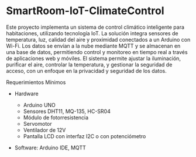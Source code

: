 # SmartRoom-IoT-ClimateControl
Este proyecto implementa un sistema de control climático inteligente para habitaciones, utilizando tecnología IoT. La solución integra sensores de temperatura, luz, calidad del aire y proximidad conectados a un Arduino con Wi-Fi. Los datos se envían a la nube mediante MQTT y se almacenan en una base de datos, permitiendo control y monitoreo en tiempo real a través de aplicaciones web y móviles. El sistema permite ajustar la iluminación, purificar el aire, controlar la temperatura, y gestionar la seguridad de acceso, con un enfoque en la privacidad y seguridad de los datos.

Requerimientos Mínimos
* Hardware
    * Arduino UNO
    * Sensores DHT11, MQ-135, HC-SR04
    * Módulo de fotorresistencia
    * Servomotor
    * Ventilador de 12V
    * Pantalla LCD con interfaz I2C o con potenciómetro
    
* Software: Arduino IDE, MQTT
